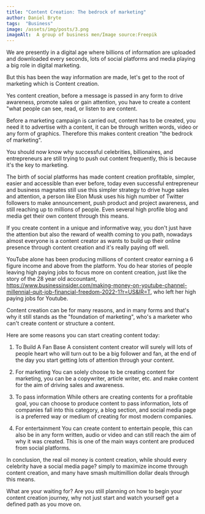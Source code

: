 ```yaml
---
title: "Content Creation: The bedrock of marketing"
author: Daniel Bryte
tags:  "Business"
image: /assets/img/posts/3.png
imageAlt:  A group of business men/Image source:Freepik
---
```



We are presently in a digital age where billions of information are uploaded and downloaded every seconds, lots of social platforms and media playing a big role in digital marketing. 

But this has been the way information are made, let's get to the root of marketing which is Content creation.

Yes content creation, before a message is passed in any form to drive awareness,  promote sales or gain attention, you have to create a content "what people can see, read, or listen to are content.

Before a marketing campaign is carried out, content has to be created, you need it to advertise with a content, it can be through written words, video or any form of graphics. Therefore this makes content creation "the bedrock of marketing".

You should now know why successful celebrities, billionaires, and entrepreneurs are still trying to push out content frequently, this is because it's the key to marketing.

The birth of social platforms has made content creation profitable, simpler, easier and accessible than ever before, today even successful entrepreneur and business magnates still use this simpler strategy to drive huge sales and attention, a person like Elon Musk uses his high number of Twitter followers to make announcement, push product and project awareness, and still reaching up to millions of people. Even several high profile blog and media get their own content through this means.


If you create content in a unique and informative way, you don't just have the attention but also the reward of wealth coming to you path, nowadays almost everyone is a content creator as wants to build up their online presence through content creation and it's really paying off well.

YouTube alone has been producing millions of content creator earning a 6 figure income and above from the platform. You do hear stories of people leaving high paying jobs to focus more on content creation, just like the story of the 28 year old accountant,
 https://www.businessinsider.com/making-money-on-youtube-channel-millennial-quit-job-financial-freedom-2022-1?r=US&IR=T, who left her high paying jobs for Youtube.

Content creation can be for many reasons, and in many forms and that's why it still stands as the "foundation of marketing", who's a marketer who can't create content or structure a content.

Here are some reasons you can start creating content today:

1. To Build A Fan Base
A consistent content creator will surely will lots of people heart who will turn out to be a big follower and fan, at the end of the day you start getting lots of attention through your content.


2. For marketing
You can solely choose to be creating content for marketing, you can be a copywriter, article writer, etc. and make content for the aim of driving sales and awareness.

3. To pass information
While others are creating contents for a profitable goal, you can choose to produce content to pass information, lots of companies fall into this category, a blog section, and social media page is a preferred way or medium of creating for most modern companies.

4. For entertainment
You can create content to entertain people, this can also be in any form written, audio or video and can still reach the aim of why it was created. This is one of the main ways content are produced from social platforms.


In conclusion, the real oil money is content creation, while should every celebrity have a social media page? simply to maximize income through content creation, and many have smash multimillion dollar deals through this means.

What are your waiting for? Are you still planning on how to begin your content creation journey, why not just start and watch yourself get a defined path as you move on.


<!--EndFragment-->


